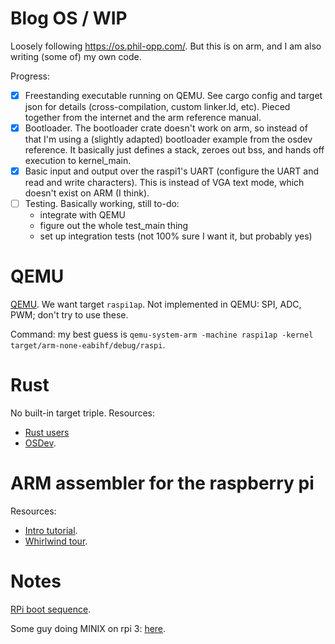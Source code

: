 # Blog OS / WIP

Loosely following https://os.phil-opp.com/.  But this is on arm, and I am also
writing (some of) my own code.

Progress:
- [X] Freestanding executable running on QEMU.  See cargo config and target json
  for details (cross-compilation, custom linker.ld, etc).  Pieced together from
  the internet and the arm reference manual.
- [X] Bootloader.  The bootloader crate doesn't work on arm, so instead of that
  I'm using a (slightly adapted) bootloader example from the osdev reference.
  It basically just defines a stack, zeroes out bss, and hands off execution to
  kernel_main.
- [X] Basic input and output over the raspi1's UART (configure the UART and read
  and write characters). This is instead of VGA text mode, which doesn't exist on
  ARM (I think).
- [ ] Testing.  Basically working, still to-do:
    - integrate with QEMU
    - figure out the whole test_main thing
    - set up integration tests (not 100% sure I want it, but probably yes)


# QEMU

[QEMU](https://www.qemu.org/docs/master/system/arm/raspi.html).
We want target `raspi1ap`.  Not implemented in QEMU: SPI, ADC, PWM; don't try to
use these.

Command: my best guess is `qemu-system-arm -machine raspi1ap -kernel target/arm-none-eabihf/debug/raspi`.

# Rust

No built-in target triple.  Resources:

- [Rust users](https://users.rust-lang.org/t/how-to-compile-freestanding-binary-for-armv6/50980/7)
- [OSDev](https://wiki.osdev.org/Raspberry_Pi_Bare_Bones_Rust).

# ARM assembler for the raspberry pi 

Resources: 
- [Intro tutorial](https://thinkingeek.com/2013/01/09/arm-assembler-raspberry-pi-chapter-1/).
- [Whirlwind tour](https://www.coranac.com/tonc/text/asm.htm).

# Notes
[RPi boot sequence](https://raspberrypi.stackexchange.com/questions/10442/what-is-the-boot-sequence/10595#10595).

Some guy doing MINIX on rpi 3:
[here](https://forums.raspberrypi.com/viewtopic.php?t=291366).
